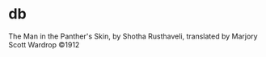 # db
The Man in the Panther's Skin, by Shotha Rusthaveli, translated by Marjory Scott Wardrop ©1912

